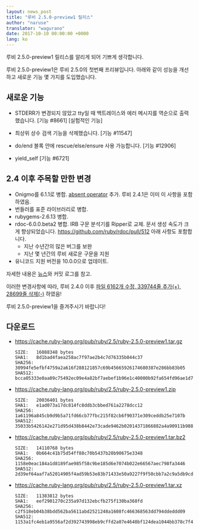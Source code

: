 ```yaml
---
layout: news_post
title: "루비 2.5.0-preview1 릴리스"
author: "naruse"
translator: "wagurano"
date: 2017-10-10 00:00:00 +0000
lang: ko
---
```


루비 2.5.0-preview1 릴리스를 알리게 되어 기쁘게 생각합니다.

루비 2.5.0-preview1은 루비 2.5.0의 첫번째 프리뷰입니다.
아래와 같이 성능을 개선하고 새로운 기능 몇 가지를 도입했습니다.

## 새로운 기능

* STDERR가 변경되지 않았고 tty일 때 백트레이스와 에러 메시지를 역순으로 출력했습니다.
  [기능 #8661] [실험적인 기능]

* 최상위 상수 검색 기능을 삭제했습니다. [기능 #11547]

* do/end 블록 안에 rescue/else/ensure 사용 가능합니다. [기능 #12906]

* yield\_self [기능 #6721]

## 2.4 이후 주목할 만한 변경

* Onigmo를 6.1.1로 병합.
  [absent operator](https://github.com/k-takata/Onigmo/issues/87) 추가.
  루비 2.4.1은 이미 이 사항을 포함하였음.
* 번들러를 표준 라이브러리로 병합.
* rubygems-2.6.13 병합.
* rdoc-6.0.0.beta2 병합.
  IRB 구문 분석기를 Ripper로 교체.
  문서 생성 속도가 크게 향상되었습니다.
  https://github.com/ruby/rdoc/pull/512
  아래 사항도 포함합니다.
  * 지난 수년간의 많은 버그를 보완
  * 지난 몇 년간의 루비 새로운 구문을 지원
* 유니코드 지원 버전을 10.0.0으로 업데이트.

자세한 내용은 [뉴스](https://github.com/ruby/ruby/blob/v2_5_0_preview1/NEWS)와
커밋 로그를 참고.

이러한 변경사항에 따라,
루비 2.4.0 이후 [파일 6162개 수정, 339744줄 추가(+), 28699줄 삭제(-)](https://github.com/ruby/ruby/compare/v2_4_0...v2_5_0_preview1)
하였음!

루비 2.5.0-preview1을 즐겨주시기 바랍니다!

## 다운로드

* <https://cache.ruby-lang.org/pub/ruby/2.5/ruby-2.5.0-preview1.tar.gz>

      SIZE:   16088348 bytes
      SHA1:   8d1bad4faea258ac7f97ae2b4c7d76335b044c37
      SHA256: 30994fe5efbf4759a2a616f288121857c69b45665926174680387e286bb83b05
      SHA512: bcca05333e0aa09c75492ec09e4a82bf7aebef1b96e1c40000b92fa654fd96ae1d70e4f92ecf619b199cba73d754be6c6d97fc488d1e47831bc671f64ce0ab6d

* <https://cache.ruby-lang.org/pub/ruby/2.5/ruby-2.5.0-preview1.zip>

      SIZE:   20036401 bytes
      SHA1:   e1ad073a17dc814fc8ddb3cbbed761a2278dcc12
      SHA256: 1a61196a845cb9d9b5a71fd66cb77fbc215f82cb6f90371e309ceddb25e7107b
      SHA512: 35033b5426142e271d95d438b8442e73cade9462b02014371866882a4a90911b98805b7199b15bedc9847fd2560e211f015fa09b0b1d9efc31a947e41e088b30

* <https://cache.ruby-lang.org/pub/ruby/2.5/ruby-2.5.0-preview1.tar.bz2>

      SIZE:   14110768 bytes
      SHA1:   0b664c41b75d54ff88c70b5437b20b90675e3348
      SHA256: 1158e0eac184a1d8189fae985f58c9be185d6e7074b022e66567aec798fa3446
      SHA512: 2d39ef64aaf7a52014905f4ad59b53e83b71433e50a9227f9f50cbb7a2c9a5db9cd69fa7dbe01234819f7edd2216b3d915f21676f07d12bb5f0f3276358bce7f

* <https://cache.ruby-lang.org/pub/ruby/2.5/ruby-2.5.0-preview1.tar.xz>

      SIZE:   11383812 bytes
      SHA1:   eef2901270c235a97d132ebcfb275f130ba368fd
      SHA256: c2f518eb04b38bdd562ba5611abd2521248a1608fc466368563dd794ddeddd09
      SHA512: 1153a1fc4eb1a9556af2d392743998eb9cffd2a07e4648bf124dea1044bb378c7f4534dd87c0d30563ec438d2995ba1832faaaf4261db5d0840ca32ae7ea65d9
